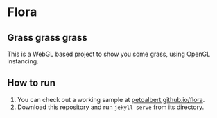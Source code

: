 # Flora

## Grass grass grass
This is a WebGL based project to show you some grass, using OpenGL instancing.

## How to run

1. You can check out a working sample at
   [petoalbert.github.io/flora](http://petoalbert.github.io/flora).
2. Download this repository and run `jekyll serve` from its directory.
